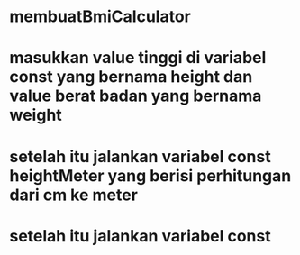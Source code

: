 # membuatBmiCalculator
# masukkan value tinggi di variabel const yang bernama height dan value berat badan yang bernama weight
# setelah itu jalankan variabel const heightMeter yang berisi perhitungan dari cm ke meter
# setelah itu jalankan variabel const 
